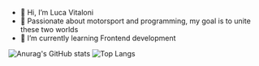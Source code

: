 - 👋 Hi, I’m Luca Vitaloni
- 🎯 Passionate about motorsport and programming, my goal is to unite these two worlds
- 🌱 I’m currently learning Frontend development

![Anurag's GitHub stats](https://github-readme-stats.vercel.app/api?username=0xViT&show_icons=true&theme=transparent)
![Top Langs](https://github-readme-stats.vercel.app/api/top-langs/?username=0xViT&layout=compact)
